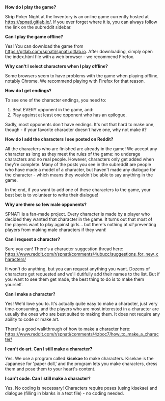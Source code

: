 **How do I play the game?**

Strip Poker Night at the Inventory is an online game currently hosted at https://spnati.gitlab.io/. If you ever forget where it is, you can always follow the link on the subreddit sidebar.

**Can I play the game offline?**

Yes! You can download the game from https://gitlab.com/spnati/spnati.gitlab.io. After downloading, simply open the index.html file with a web browser - we recommend Firefox.

**Why can't I select characters when I play offline?**

Some browsers seem to have problems with the game when playing offline, notably Chrome. We recommend playing with Firefox for that reason.

**How do I get endings?**

To see one of the character endings, you need to:
1) Beat EVERY opponent in the game, and:
2) Play against at least one opponent who has an epilogue. 

Sadly, most opponents don't have endings. It's not that hard to make one, though - if your favorite character doesn't have one, why not make it?

**How do I add the characters I see posted on Reddit?**

All the characters who are finished are already in the game! We accept any character as long as they meet the rules of the game: no underage characters and no real people. However, characters only get added when they're complete. Many of the posts you see in the subreddit are people who have made a model of a character, but haven't made any dialogue for the character - which means they wouldn't be able to say anything in the game.

In the end, if you want to add one of these characters to the game, your best bet is to volunteer to write their dialogue!

**Why are there so few male opponents?**

SPNATI is a fan-made project. Every character is made by a player who decided they wanted that character in the game. It turns out that most of the players want to play against girls... but there's nothing at *all* preventing players from making male characters if they want!

**Can I request a character?**

Sure you can! There's a character suggestion thread here: https://www.reddit.com/r/spnati/comments/4ubucc/suggestions_for_new_characters/

It won't do anything, but you can request anything you want. Dozens of characters get requested and we'll dutifully add their names to the list. But if you want to see them get made, the best thing to do is to make them yourself.

**Can I make a character?**

Yes! We'd love you to. It's actually quite easy to make a character, just very time-consuming, and the players who are most interested in a character are usually the ones who are best suited to making them. It does not require any ability to code or make art.

There's a good walkthrough of how to make a character here: https://www.reddit.com/r/spnati/comments/4zboc7/how_to_make_a_character/

**I can't do art. Can I still make a character?**

Yes. We use a program called **kisekae** to make characters. Kisekae is the Japanese for 'paper doll,' and the program lets you make characters, dress them and pose them to your heart's content. 

**I can't code. Can I still make a character?**

Yes. No coding is necessary! Characters require poses (using kisekae) and dialogue (filling in blanks in a text file) - no coding needed.



